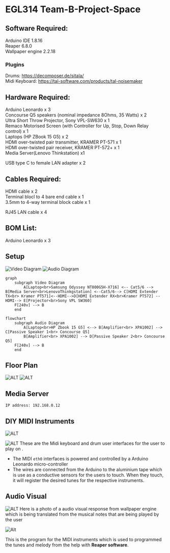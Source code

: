# EGL314 Team-B-Project-Space

## Software Required:<br>

Arduino IDE 1.8.16<br>
Reaper 6.8.0<br>
Wallpaper engine 2.2.18 <br>
### **Plugins**
Drums: https://decomposer.de/sitala/ <br>
Midi Keyboard: https://tal-software.com/products/tal-noisemaker<br>


## Hardware Required:<br>
Arduino Leonardo x 3<br>
Concourse Q5 speakers (nominal impedance 8Ohms, 35 Watts) x 2<br>
Ultra Short Throw Projector, Sony VPL-SW630 x 1<br>
Remaco Motorised Screen (with Controller for Up, Stop, Down Relay control) x 1<br>
Laptops (HP ZBook 15 G5) x 2<br>
HDMI over-twisted pair transmitter, KRAMER PT-571 x 1<br>
HDMI over-twisted pair receiver, KRAMER PT-572+ x 1<br>
Media Server(Lenovo Thinkstation) x1<br>

USB type C to female LAN adapter x 2<br>

## Cables Required:<br>
HDMI cable x 2<br>
Terminal blocl to 4 bare end cable x 1<br>
3.5mm to 4-way terminal block cable x 1<br>

RJ45 LAN cable x 4<br>

## BOM List:<br>
Arduino Leonardo x 3

## Setup 
![Video Diagram](images/Video.jpg)
![Audio Diagram](images/Audio.jpg)

```mermaid
graph 
    subgraph Video Diagram
        A[Laptop<br>Samsung Odyssey NT800G5H-X716] <-- Cat5/6 --> B[Media Server<br>LenovoThinkgstation] <--Cat5/6--> C[HDMI Extender TX<br> Kramer PT571]<--HDMI-->D[HDMI Extender RX<br>Kramer PT572] --HDMI--> E[Projector<br>Sony VPL SW360] 
    F[240v] --> B
    end
```
```mermaid 
flowchart 
    subgraph Audio Diagram
        A[Laptop<br>HP Zbook 15 G5] <--> B[Amplifier<br> XPA1002] --> C[Passive Speaker 1<br> Concourse Q5]
        B[Amplifier<br> XPA1002] --> D[Passive Speaker 2<br> Concourse Q5]
    F[240v] --> B
    end

```
## Floor Plan

![ALT](images/setup.jpg)
![ALT](images/server.jpg)

## Media Server
```
IP address: 192.168.0.12 
```
## DIY MIDI Instruments
![ALT](images/MIDI_Keyboard.jpg)

![ALT](images/Drum.jpg)
These are the Midi keyboard and drum user interfaces for the user to play on .
* The MIDI `eth0` interfaces is powered and controlled by a Arduino Leonardo micro-controller 
* The wires are connected from the Arduino to the aluminium tape which is use as a conductive sensors for the users to touch. When they touch, it will register the desired tunes for the respective instruments.
## Audio Visual
![ALT](images/AudioVisual.jpg)
Here is a photo of a audio visual response from wallpaper engine which is being translated from the musical notes that are being played by the user


![Alt](images/MIDIcode.jpg)

This is the program for the MIDI instruments which is used to programmed the tunes and melody from the help with **Reaper software**.




